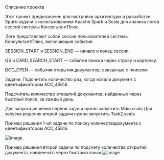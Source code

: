Описание проекта


Этот проект предназначен для настройки архитектуры и разработки Spark-задачи с использованием Apache Spark и Scala для анализа логов сессий системы КонсультантПлюс.


Логи представляют собой сессии пользователей системы КонсультантПлюс, включающие события:

SESSION_START и SESSION_END — начало и конец сессии.

QS и CARD_SEARCH_START — события поиска через строку и карточку.

DOC_OPEN — события открытия документов, связанные с поиском.


Задачи:
Подсчитать количество раз, когда искали документ с идентификатором ACC_45616.

Подсчитать количество открытий документов, найденных через быстрый поиск, за каждый день.

Для запуска решения первой задачи нужно запустить Main.scala
Для запуска решения второй задачи нужно запустить Task2.scala

Пример решения 1-ой задачи по поиску количествадокумента с идентификатором ACC_45616.

![image](https://github.com/user-attachments/assets/ed3f0054-345a-470b-807c-78d67072725a).

Пример решения второй задачи по подсчету количества открытий документа, найденного через быстрый поиск
![image](https://github.com/user-attachments/assets/395242e4-5338-40fa-b513-8190b3badd3e)






